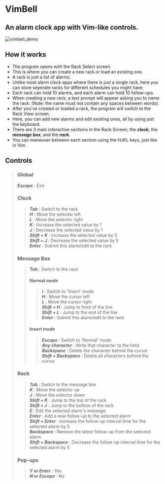 # VimBell
## An alarm clock app with Vim-like controls.

![vimbell_demo](https://media.giphy.com/media/hv1cjlitSbMFhK25wJ/giphy.gif)

## How it works
- The program opens with the Rack Select screen.  
- This is where you can create a new rack or load an existing one.  
- A rack is just a list of alarms.  
- Unlike most alarm clock apps where there is just a single rack, here you can store seperate racks for different schedules you might have.  
- Each rack can hold 10 alarms, and each alarm can hold 10 follow-ups.  
- When creating a new rack, a text prompt will appear asking you to name the rack. (Note: the name must not contain any spaces between words).  
- After you've created or loaded a rack, the program will switch to the Rack View screen.  
- Here, you can add new alarms and edit existing ones, all by using just the keyboard.  
- There are 3 main interactive sections in the Rack Screen; the ***clock***, the ***message box***, and the ***rack***.  
- You can maneuver between each section using the HJKL keys, just like in Vim.  

## Controls
> ### Global
> ***Escape*** : Exit
>
> ### Clock
>> ***Tab*** : Switch to the rack  
>> ***H*** : Move the selector left  
>> ***L*** : Move the selector right  
>> ***K*** : Increase the selected value by 1  
>> ***J*** : Decrease the selected value by 1  
>> ***Shift + K*** : Increase the selected value by 5  
>> ***Shift + J*** : Decrease the selected value by 5  
>> ***Enter*** : Submit this alarm/edit to the rack  
>
> ### Message Box
>> ***Tab*** : Switch to the rack  
>> #### Normal mode
>>> ***I*** : Switch to 'Insert' mode  
>>> ***H*** : Move the cursor left  
>>> ***L*** : Move the cursor right  
>>> ***Shift + H*** : Jump to front of the line  
>>> ***Shift + L*** : Jump to the end of the line  
>> ***Enter*** : Submit this alarm/edit to the rack  
>> #### Insert mode
>>> ***Escape*** : Switch to 'Normal' mode  
>>> ***Any character*** : Write that character to the field  
>>> ***Backspace*** : Delete the character behind the cursor  
>>> ***Shift + Backspace*** : Delete all characters behind the cursor  
>
> ### Rack
>> ***Tab*** : Switch to the message box  
>> ***K*** : Move the selector up  
>> ***J*** : Move the selector down  
>> ***Shift + K*** : Jump to the top of the rack  
>> ***Shift + J*** : Jump to the bottom of the rack  
>> ***E*** : Edit the selected alarm's message  
>> ***Enter*** : Add a new follow-up to the selected alarm  
>> ***Shift + Enter*** : Increase the follow-up interval time for the selected alarm by 5  
>> ***Backspace*** : Remove the latest follow-up from the selected alarm  
>> ***Shift + Backspace*** : Decrease the follow-up interval time for the selected alarm by 5  
>
> ### Pop-ups
>> ***Y or Enter*** : Yes  
>> ***N or Escape*** : No  

